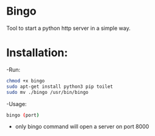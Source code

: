 # Bingo
Tool to start a python http server in a simple way.

# Installation:
-Run:
```bash
chmod +x bingo
sudo apt-get install python3 pip toilet 
sudo mv ./bingo /usr/bin/bingo
```
-Usage:
```bash
bingo (port)  
```
- only bingo command will open a server on port 8000


